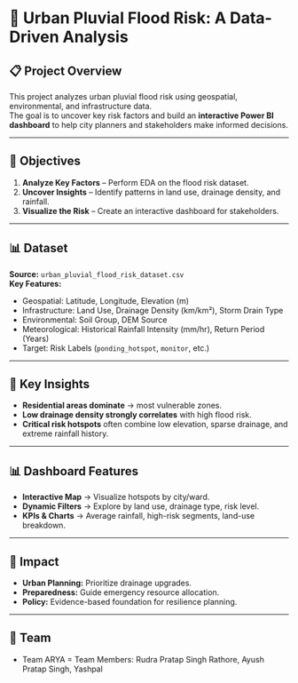 # 🌊 Urban Pluvial Flood Risk: A Data-Driven Analysis

## 📋 Project Overview
This project analyzes urban pluvial flood risk using geospatial, environmental, and infrastructure data.  
The goal is to uncover key risk factors and build an **interactive Power BI dashboard** to help city planners and stakeholders make informed decisions.

---

## 🎯 Objectives
1. **Analyze Key Factors** – Perform EDA on the flood risk dataset.  
2. **Uncover Insights** – Identify patterns in land use, drainage density, and rainfall.  
3. **Visualize the Risk** – Create an interactive dashboard for stakeholders.  

---

## 📊 Dataset
**Source:** `urban_pluvial_flood_risk_dataset.csv`  
**Key Features:**  
- Geospatial: Latitude, Longitude, Elevation (m)  
- Infrastructure: Land Use, Drainage Density (km/km²), Storm Drain Type  
- Environmental: Soil Group, DEM Source  
- Meteorological: Historical Rainfall Intensity (mm/hr), Return Period (Years)  
- Target: Risk Labels (`ponding_hotspot`, `monitor`, etc.)  

---

## 🔑 Key Insights
- **Residential areas dominate** → most vulnerable zones.  
- **Low drainage density strongly correlates** with high flood risk.  
- **Critical risk hotspots** often combine low elevation, sparse drainage, and extreme rainfall history.  

---

## 📊 Dashboard Features
- **Interactive Map** → Visualize hotspots by city/ward.  
- **Dynamic Filters** → Explore by land use, drainage type, risk level.  
- **KPIs & Charts** → Average rainfall, high-risk segments, land-use breakdown.  

---

## 📌 Impact
- **Urban Planning:** Prioritize drainage upgrades.  
- **Preparedness:** Guide emergency resource allocation.  
- **Policy:** Evidence-based foundation for resilience planning.  

---

## 👥 Team
- Team ARYA
= Team Members: 
Rudra Pratap Singh Rathore,
Ayush Pratap Singh,
Yashpal



